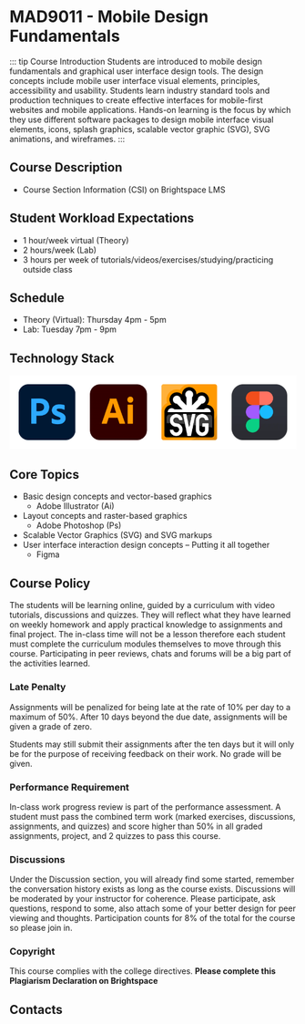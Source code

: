 # MAD9011 - Mobile Design Fundamentals

::: tip Course Introduction
Students are introduced to mobile design fundamentals and graphical user interface design tools. The design concepts include mobile user interface visual elements, principles, accessibility and usability. Students learn industry standard tools and production techniques to create effective interfaces for mobile-first websites and mobile applications. Hands-on learning is the focus by which they use different software packages to design mobile interface visual elements, icons, splash graphics, scalable vector graphic (SVG), SVG animations, and wireframes.
:::

## Course Description

- Course Section Information (CSI) on Brightspace LMS

## Student Workload Expectations

- 1 hour/week virtual (Theory)
- 2 hours/week (Lab)
- 3 hours per week of tutorials/videos/exercises/studying/practicing outside class

## Schedule

- Theory (Virtual): Thursday 4pm - 5pm
- Lab: Tuesday 7pm - 9pm

## Technology Stack

<img src="../assets/tools.png" alt="UI graphics tools">

## Core Topics

- Basic design concepts and vector-based graphics
  - Adobe Illustrator (Ai)
- Layout concepts and raster-based graphics
  - Adobe Photoshop (Ps)
- Scalable Vector Graphics (SVG) and SVG markups
- User interface interaction design concepts – Putting it all together
  - Figma

## Course Policy

The students will be learning online, guided by a curriculum with video tutorials, discussions and quizzes. They will reflect what they have learned on weekly homework and apply practical knowledge to assignments and final project. The in-class time will not be a lesson therefore each student must complete the curriculum modules themselves to move through this course. Participating in peer reviews, chats and forums will be a big part of the activities learned.

### Late Penalty

Assignments will be penalized for being late at the rate of 10% per day to a maximum of 50%. After 10 days beyond the due date, assignments will be given a grade of zero.

Students may still submit their assignments after the ten days but it will only be for the purpose of receiving feedback on their work. No grade will be given.

### Performance Requirement

In-class work progress review is part of the performance assessment. A student must pass the combined term work (marked exercises, discussions, assignments, and quizzes) and score higher than 50% in all graded assignments, project, and 2 quizzes to pass this course.

### Discussions

Under the Discussion section, you will already find some started, remember the conversation history exists as long as the course exists. Discussions will be moderated by your instructor for coherence. Please participate, ask questions, respond to some, also attach some of your better design for peer viewing and thoughts. Participation counts for 8% of the total for the course so please join in.

### Copyright

This course complies with the college directives. **Please complete this Plagiarism Declaration on Brightspace**

## Contacts

<ContactCard 
  name="Tyler Bristow"
  title="Instructor"
  img-url="/f2024/TylerBristow.jpg"
  bio="Instructor of the Mobile Application Design & Development Program at Algonquin College."
  :details="[
      { label: 'email', value: 'bristot@algonquincollege.com' },  
      { label: 'office', value: 'By appointment' }
    ]"
/>

<ContactCard 
  name="Ahmed Elbadri"
  title="Student Success Specialist"
  img-url="/f2024/ahmed.jpg"
  bio=""
  :details="[
      { label: 'email', value: 'elbadra@algonquincollege.com' }, 
      { label: 'Book Appointment', value: 'http://www.algonquincollege.com/bookahmed' },
    ]"
/>
